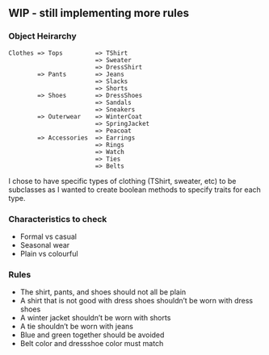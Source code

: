 ## WIP - still implementing more rules

### Object Heirarchy
```
Clothes => Tops         => TShirt
                        => Sweater
                        => DressShirt
        => Pants        => Jeans
                        => Slacks
                        => Shorts
        => Shoes        => DressShoes
                        => Sandals
                        => Sneakers
        => Outerwear    => WinterCoat
                        => SpringJacket
                        => Peacoat
        => Accessories  => Earrings
                        => Rings
                        => Watch
                        => Ties
                        => Belts
```
I chose to have specific types of clothing (TShirt, sweater, etc) to be subclasses as I wanted to create boolean methods to specify traits for each type. 

### Characteristics to check
- Formal vs casual
- Seasonal wear
- Plain vs colourful

### Rules
- The shirt, pants, and shoes should not all be plain
- A shirt that is not good with dress shoes shouldn’t be worn with dress shoes
- A winter jacket shouldn’t be worn with shorts
- A tie shouldn’t be worn with jeans
- Blue and green together should be avoided
- Belt color and dressshoe color must match
